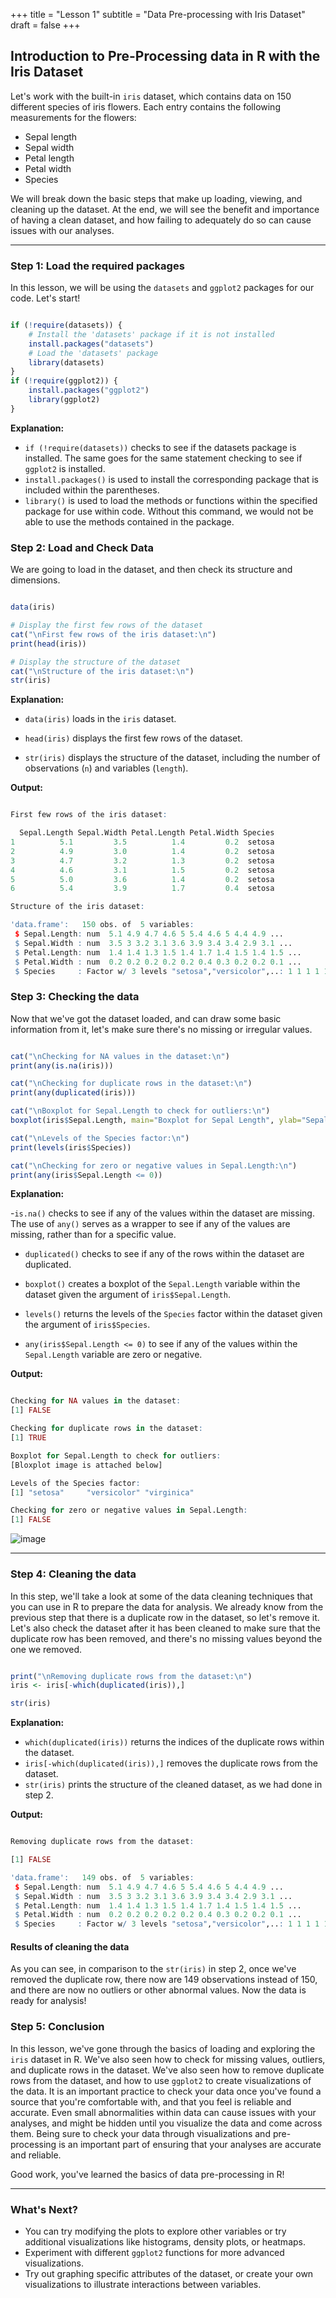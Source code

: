 +++
title = "Lesson 1"
subtitle = "Data Pre-processing with Iris Dataset"
draft = false
+++

## Introduction to Pre-Processing data in R with the Iris Dataset

Let's work with the built-in `iris` dataset, which contains data on 150 different species of iris flowers. Each entry contains the following measurements for the flowers:

- Sepal length
- Sepal width
- Petal length
- Petal width
- Species

We will break down the basic steps that make up loading, viewing, and cleaning up the dataset. At the end, we will see the benefit and importance of having a clean dataset, and how failing to adequately do so can cause issues with our analyses.

---

### Step 1: Load the required packages

In this lesson, we will be using the `datasets` and `ggplot2` packages for our code. Let's start!

```r

if (!require(datasets)) {
    # Install the 'datasets' package if it is not installed
    install.packages("datasets")
    # Load the 'datasets' package
    library(datasets)
}
if (!require(ggplot2)) {
    install.packages("ggplot2")
    library(ggplot2)
}

```

**Explanation:**

- `if (!require(datasets))` checks to see if the datasets package is installed. The same goes for the same statement checking to see if `ggplot2` is installed.
- `install.packages()` is used to install the corresponding package that is included within the parentheses.
- `library()` is used to load the methods or functions within the specified package for use within code. Without this command, we would not be able to use the methods contained in the package.

### Step 2: Load and Check Data

We are going to load in the dataset, and then check its structure and dimensions.

```r

data(iris)

# Display the first few rows of the dataset
cat("\nFirst few rows of the iris dataset:\n")
print(head(iris))

# Display the structure of the dataset
cat("\nStructure of the iris dataset:\n")
str(iris)

```

**Explanation:**

- `data(iris)` loads in the `iris` dataset.
  
- `head(iris)` displays the first few rows of the dataset.
  
- `str(iris)` displays the structure of the dataset, including the number of observations (`n`) and variables (`length`).

**Output:**

```r

First few rows of the iris dataset:

  Sepal.Length Sepal.Width Petal.Length Petal.Width Species
1          5.1         3.5          1.4         0.2  setosa
2          4.9         3.0          1.4         0.2  setosa
3          4.7         3.2          1.3         0.2  setosa
4          4.6         3.1          1.5         0.2  setosa
5          5.0         3.6          1.4         0.2  setosa
6          5.4         3.9          1.7         0.4  setosa

Structure of the iris dataset:

'data.frame':   150 obs. of  5 variables:
 $ Sepal.Length: num  5.1 4.9 4.7 4.6 5 5.4 4.6 5 4.4 4.9 ...
 $ Sepal.Width : num  3.5 3 3.2 3.1 3.6 3.9 3.4 3.4 2.9 3.1 ...
 $ Petal.Length: num  1.4 1.4 1.3 1.5 1.4 1.7 1.4 1.5 1.4 1.5 ...
 $ Petal.Width : num  0.2 0.2 0.2 0.2 0.2 0.4 0.3 0.2 0.2 0.1 ...
 $ Species     : Factor w/ 3 levels "setosa","versicolor",..: 1 1 1 1 1 1 1 1 1 1 ...

```

### Step 3: Checking the data

Now that we've got the dataset loaded, and can draw some basic information from it, let's make sure there's no missing or irregular values.

```r

cat("\nChecking for NA values in the dataset:\n")
print(any(is.na(iris)))

cat("\nChecking for duplicate rows in the dataset:\n")
print(any(duplicated(iris)))

cat("\nBoxplot for Sepal.Length to check for outliers:\n")
boxplot(iris$Sepal.Length, main="Boxplot for Sepal Length", ylab="Sepal Length")

cat("\nLevels of the Species factor:\n")
print(levels(iris$Species))

cat("\nChecking for zero or negative values in Sepal.Length:\n")
print(any(iris$Sepal.Length <= 0))

```

**Explanation:**

-`is.na()` checks to see if any of the values within the dataset are missing. The use of `any()` serves as a wrapper to see if any of the values are missing, rather than for a specific value.

- `duplicated()` checks to see if any of the rows within the dataset are duplicated.

- `boxplot()` creates a boxplot of the `Sepal.Length` variable within the dataset given the argument of `iris$Sepal.Length`.

- `levels()` returns the levels of the `Species` factor within the dataset given the argument of `iris$Species`.

- `any(iris$Sepal.Length <= 0)` to see if any of the values within the `Sepal.Length` variable are zero or negative.

**Output:**

```r

Checking for NA values in the dataset:
[1] FALSE

Checking for duplicate rows in the dataset:
[1] TRUE

Boxplot for Sepal.Length to check for outliers:
[Bloxplot image is attached below]

Levels of the Species factor:
[1] "setosa"     "versicolor" "virginica"

Checking for zero or negative values in Sepal.Length:
[1] FALSE

```

![image](img/plot.png)

---

### Step 4: Cleaning the data

In this step, we'll take a look at some of the data cleaning techniques that you can use in R to prepare the data for analysis. We already know from the previous step that there is a duplicate row in the dataset, so let's remove it. Let's also check the dataset after it has been cleaned to make sure that the duplicate row has been removed, and there's no missing values beyond the one we removed.

```r

print("\nRemoving duplicate rows from the dataset:\n")
iris <- iris[-which(duplicated(iris)),]

str(iris)

```

**Explanation:**

- `which(duplicated(iris))` returns the indices of the duplicate rows within the dataset.
- `iris[-which(duplicated(iris)),]` removes the duplicate rows from the dataset.
- `str(iris)` prints the structure of the cleaned dataset, as we had done in step 2.

**Output:**

```r

Removing duplicate rows from the dataset:

[1] FALSE

'data.frame':   149 obs. of  5 variables:
 $ Sepal.Length: num  5.1 4.9 4.7 4.6 5 5.4 4.6 5 4.4 4.9 ...
 $ Sepal.Width : num  3.5 3 3.2 3.1 3.6 3.9 3.4 3.4 2.9 3.1 ...
 $ Petal.Length: num  1.4 1.4 1.3 1.5 1.4 1.7 1.4 1.5 1.4 1.5 ...
 $ Petal.Width : num  0.2 0.2 0.2 0.2 0.2 0.4 0.3 0.2 0.2 0.1 ...
 $ Species     : Factor w/ 3 levels "setosa","versicolor",..: 1 1 1 1 1 1 1 1 1 1 ...

```

#### Results of cleaning the data

As you can see, in comparison to the `str(iris)` in step 2, once we've removed the duplicate row, there now are 149 observations instead of 150, and there are now no outliers or other abnormal values. Now the data is ready for analysis!

### Step 5: Conclusion

In this lesson, we've gone through the basics of loading and exploring the `iris` dataset in R. We've also seen how to check for missing values, outliers, and duplicate rows in the dataset.
We've also seen how to remove duplicate rows from the dataset, and how to use `ggplot2` to create visualizations of the data. It is an important practice to check your data once you've found a source that you're comfortable with, and that you feel is reliable and accurate. Even small abnormalities within data can cause issues with your analyses, and might be hidden until you visualize the data and come across them. Being sure to check your data through visualizations and pre-processing is an important part of ensuring that your analyses are accurate and reliable.

Good work, you've learned the basics of data pre-processing in R!

---

### What's Next?

- You can try modifying the plots to explore other variables or try additional visualizations like histograms, density plots, or heatmaps.
- Experiment with different `ggplot2` functions for more advanced visualizations.
- Try out graphing specific attributes of the dataset, or create your own visualizations to illustrate interactions between variables.
